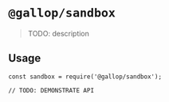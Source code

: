 # `@gallop/sandbox`

> TODO: description

## Usage

```
const sandbox = require('@gallop/sandbox');

// TODO: DEMONSTRATE API
```
